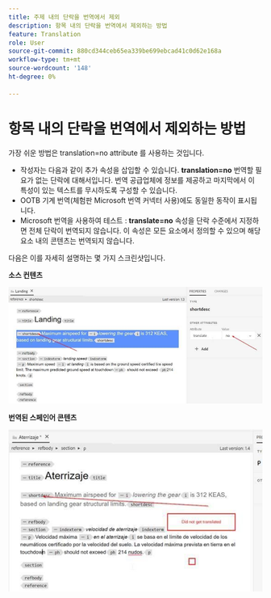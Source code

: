 ```yaml
---
title: 주제 내의 단락을 번역에서 제외
description: 항목 내의 단락을 번역에서 제외하는 방법
feature: Translation
role: User
source-git-commit: 880cd344ceb65ea339be699ebcad41c0d62e168a
workflow-type: tm+mt
source-wordcount: '148'
ht-degree: 0%

---
```


# 항목 내의 단락을 번역에서 제외하는 방법

가장 쉬운 방법은 translation=no attribute 를 사용하는 것입니다.

+ 작성자는 다음과 같이 추가 속성을 삽입할 수 있습니다. **translation=no** 번역할 필요가 없는 단락에 대해서입니다. 번역 공급업체에 정보를 제공하고 마지막에서 이 특성이 있는 텍스트를 무시하도록 구성할 수 있습니다.
+ OOTB 기계 번역(체험판 Microsoft 번역 커넥터 사용)에도 동일한 동작이 표시됩니다.
+ Microsoft 번역을 사용하여 테스트 : **translate=no** 속성을 단락 수준에서 지정하면 전체 단락이 번역되지 않습니다. 이 속성은 모든 요소에서 정의할 수 있으며 해당 요소 내의 콘텐츠는 번역되지 않습니다.


다음은 이를 자세히 설명하는 몇 가지 스크린샷입니다.

**소스 컨텐츠**

![소스 컨텐츠](assets/source-content.jpg)

**번역된 스페인어 콘텐츠**

![번역된 스페인어 콘텐츠](assets/trans-content.jpg)
